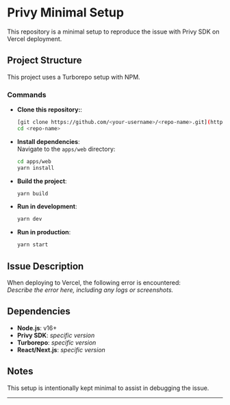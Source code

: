 # Privy Minimal Setup

This repository is a minimal setup to reproduce the issue with Privy SDK on Vercel deployment.

## Project Structure

This project uses a Turborepo setup with NPM.

### Commands

- **Clone this repository:**:  
   ```bash
   [git clone https://github.com/<your-username>/<repo-name>.git](https://github.com/chirag0264/privy-minimal-setup)
   cd <repo-name>
   ```

- **Install dependencies**:  
  Navigate to the `apps/web` directory:  
  ```bash
  cd apps/web
  yarn install
  ```

- **Build the project**:  
  ```bash
  yarn build
  ```

- **Run in development**:  
  ```bash
  yarn dev
  ```

- **Run in production**:  
  ```bash
  yarn start
  ```

## Issue Description

When deploying to Vercel, the following error is encountered:  
*Describe the error here, including any logs or screenshots.*

## Dependencies

- **Node.js**: v16+  
- **Privy SDK**: *specific version*  
- **Turborepo**: *specific version*  
- **React/Next.js**: *specific version*

## Notes

This setup is intentionally kept minimal to assist in debugging the issue.

---
